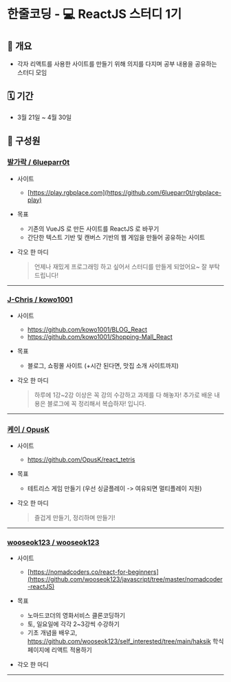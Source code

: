 # 한줄코딩 - 💻 ReactJS 스터디 1기

## 🧐 개요

- 각자 리액트를 사용한 사이트를 만들기 위해 의지를 다지며 공부 내용을 공유하는 스터디 모임

## 🗓 기간

- 3월 21일 ~ 4월 30일

## 👫 구성원

### [발가락 / 6lueparr0t](https://github.com/6lueparr0t)

- 사이트
  - [https://play.rgbplace.com](https://github.com/6lueparr0t/rgbplace-play)

- 목표
  - 기존의 VueJS 로 만든 사이트를 ReactJS 로 바꾸기
  - 간단한 텍스트 기반 및 캔버스 기반의 웹 게임을 만들어 공유하는 사이트

- 각오 한 마디
  > 언제나 재밌게 프로그래밍 하고 싶어서 스터디를 만들게 되었어요~ 잘 부탁드립니다!

---

### [J-Chris / kowo1001](https://github.com/kowo1001)

- 사이트
  - https://github.com/kowo1001/BLOG_React
  - https://github.com/kowo1001/Shopping-Mall_React

- 목표
  - 블로그, 쇼핑몰 사이트 (+시간 된다면, 맛집 소개 사이트까지)

- 각오 한 마디
  > 하루에 1강~2강 이상은 꼭 강의 수강하고 과제를 다 해놓자! 추가로 배운 내용은 블로그에 꼭 정리해서 복습하자! 입니다.

---

### [케이 / OpusK](https://github.com/OpusK)

- 사이트
  - https://github.com/OpusK/react_tetris

- 목표
  - 테트리스 게임 만들기 (우선 싱글플레이 -> 여유되면 멀티플레이 지원)

- 각오 한 마디
  > 즐겁게 만들기, 정리하며 만들기!

---


### [wooseok123 / wooseok123](https://github.com/wooseok123)

- 사이트
  - [https://nomadcoders.co/react-for-beginners](https://github.com/wooseok123/javascript/tree/master/nomadcoder-reactJS)

- 목표
  - 노마드코더의 영화서비스 클론코딩하기
  - 토, 일요일에 각각 2~3강씩 수강하기
  - 기초 개념을 배우고, https://github.com/wooseok123/self_interested/tree/main/haksik 학식 페이지에 리액트 적용하기

- 각오 한 마디
  > 

---

[발가락]: https://github.com/6lueparr0t
[J-Chris]: https://github.com/kowo1001
[케이]: https://github.com/OpusK
[wooseok123]: https://github.com/wooseok123
